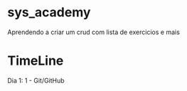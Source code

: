 # sys_academy

Aprendendo a criar um crud com lista de exercicios e mais

# TimeLine

Dia 1: 1 - Git/GitHub

